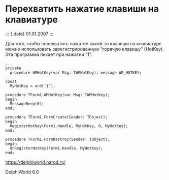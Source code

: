 Перехватить нажатие клавиши на клавиатуре
=========================================

::: {.date}
01.01.2007
:::

Для того, чтобы перехватить нажатие какой-то клавиши на клавиатуре можно
использовать зарегистрированную \"горячую клавишу\" (HotKey). Эта
программа пикает при нажатии \"1\".

    ...
    private
      procedure WMHotKey(var Msg: TWMHotKey); message WM_HOTKEY;
    ...
    const
      MyHotKey = ord('1');
     
    procedure TForm1.WMHotKey(var Msg: TWMHotKey);
    begin
      MessageBeep(0);
    end;
     
    procedure TForm1.FormCreate(Sender: TObject);
    begin
      RegisterHotKey(Form1.Handle, MyHotKey, 0, MyHotKey);
    end;
     
    procedure TForm1.FormDestroy(Sender: TObject);
    begin
      UnRegisterHotKey(Form1.Handle, MyHotKey);
    end;

<https://delphiworld.narod.ru/>

DelphiWorld 6.0
